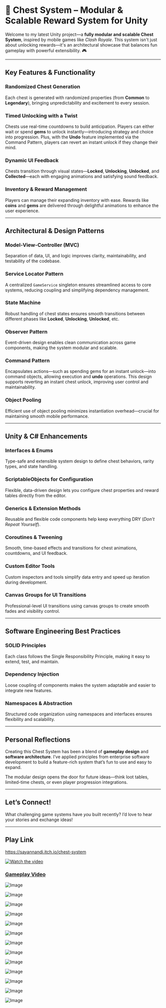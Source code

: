 # 🚀 Chest System – Modular & Scalable Reward System for Unity

Welcome to my latest Unity project—a **fully modular and scalable Chest System**, inspired by mobile games like *Clash Royale*. This system isn't just about unlocking rewards—it's an architectural showcase that balances fun gameplay with powerful extensibility. 🎮

---

## Key Features & Functionality

### Randomized Chest Generation
Each chest is generated with randomized properties (from **Common** to **Legendary**), bringing unpredictability and excitement to every session.

###  Timed Unlocking with a Twist
Chests use real-time countdowns to build anticipation. Players can either wait or spend **gems** to unlock instantly—introducing strategy and choice into progression. Plus, with the **Undo** feature implemented via the Command Pattern, players can revert an instant unlock if they change their mind.

### Dynamic UI Feedback
Chests transition through visual states—**Locked**, **Unlocking**, **Unlocked**, and **Collected**—each with engaging animations and satisfying sound feedback.

### Inventory & Reward Management
Players can manage their expanding inventory with ease. Rewards like **coins** and **gems** are delivered through delightful animations to enhance the user experience.

---

## Architectural & Design Patterns

### Model-View-Controller (MVC)
Separation of data, UI, and logic improves clarity, maintainability, and testability of the codebase.

### Service Locator Pattern
A centralized `GameService` singleton ensures streamlined access to core systems, reducing coupling and simplifying dependency management.

### State Machine
Robust handling of chest states ensures smooth transitions between different phases like **Locked**, **Unlocking**, **Unlocked**, etc.

### Observer Pattern
Event-driven design enables clean communication across game components, making the system modular and scalable.

### Command Pattern
Encapsulates actions—such as spending gems for an instant unlock—into command objects, allowing execution and **undo** operations. This design supports reverting an instant chest unlock, improving user control and maintainability.

### Object Pooling
Efficient use of object pooling minimizes instantiation overhead—crucial for maintaining smooth mobile performance.

---

## Unity & C# Enhancements

### Interfaces & Enums
Type-safe and extensible system design to define chest behaviors, rarity types, and state handling.

### ScriptableObjects for Configuration
Flexible, data-driven design lets you configure chest properties and reward tables directly from the editor.

### Generics & Extension Methods
Reusable and flexible code components help keep everything DRY (*Don’t Repeat Yourself*).

### Coroutines & Tweening
Smooth, time-based effects and transitions for chest animations, countdowns, and UI feedback.

### Custom Editor Tools
Custom inspectors and tools simplify data entry and speed up iteration during development.

### Canvas Groups for UI Transitions
Professional-level UI transitions using canvas groups to create smooth fades and visibility control.

---

## Software Engineering Best Practices

### SOLID Principles
Each class follows the Single Responsibility Principle, making it easy to extend, test, and maintain.

### Dependency Injection
Loose coupling of components makes the system adaptable and easier to integrate new features.

### Namespaces & Abstraction
Structured code organization using namespaces and interfaces ensures flexibility and scalability.

---

## Personal Reflections

Creating this Chest System has been a blend of **gameplay design** and **software architecture**. I’ve applied principles from enterprise software development to build a feature-rich system that’s fun to use and easy to expand.

The modular design opens the door for future ideas—think loot tables, limited-time chests, or even player progression integrations.

---

## Let’s Connect!

What challenging game systems have *you* built recently? I’d love to hear your stories and exchange ideas!

---

## Play Link
https://sayannandi.itch.io/chest-system

[![Watch the video](https://img.youtube.com/vi/ZzMUREyAbMA/maxresdefault.jpg)](https://youtu.be/ZzMUREyAbMA)
### [Gameplay Video](https://youtu.be/ZzMUREyAbMA)

![Image](https://github.com/user-attachments/assets/bf126721-4c44-45cc-b0b7-fa6715ad5c25)

![Image](https://github.com/user-attachments/assets/66b9c297-0c29-49c3-93cd-b0fd20344ee7)

![Image](https://github.com/user-attachments/assets/2f8bb228-4678-459b-b218-b9db52b89c64)

![Image](https://github.com/user-attachments/assets/85bfbd53-f868-41f8-b6ae-dfd7a40aff08)

![Image](https://github.com/user-attachments/assets/0343078e-d749-4836-8250-fa7efb5f98b8)

![Image](https://github.com/user-attachments/assets/f622cb4f-710c-4052-a3e2-21ea1b45803d)

![Image](https://github.com/user-attachments/assets/ebb9b99a-5fce-44e2-b772-7d9a339cf042)

![Image](https://github.com/user-attachments/assets/f2049160-71c2-4615-a18e-2b883529c9fa)

![Image](https://github.com/user-attachments/assets/cc0dc3c7-ca93-4127-bc80-e0ffe2f538ac)

![Image](https://github.com/user-attachments/assets/b17b7bef-c961-4f49-bd7c-ccb098dd411c)

![Image](https://github.com/user-attachments/assets/9923de97-993e-4ab6-be74-f95f0675e1b5)

![Image](https://github.com/user-attachments/assets/acc0b8a4-b5a7-4848-b079-b73486845424)

![Image](https://github.com/user-attachments/assets/b54c3863-b7e0-4c2c-9180-d4bbc5a1593f)
